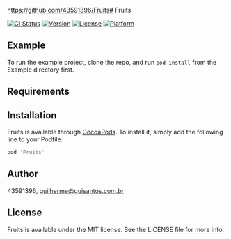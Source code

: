   https://github.com/43591396/Fruits# Fruits

[![CI Status](https://img.shields.io/travis/43591396/Fruits.svg?style=flat)](https://travis-ci.org/43591396/Fruits)
[![Version](https://img.shields.io/cocoapods/v/Fruits.svg?style=flat)](https://cocoapods.org/pods/Fruits)
[![License](https://img.shields.io/cocoapods/l/Fruits.svg?style=flat)](https://cocoapods.org/pods/Fruits)
[![Platform](https://img.shields.io/cocoapods/p/Fruits.svg?style=flat)](https://cocoapods.org/pods/Fruits)

## Example

To run the example project, clone the repo, and run `pod install` from the Example directory first.

## Requirements

## Installation

Fruits is available through [CocoaPods](https://cocoapods.org). To install
it, simply add the following line to your Podfile:

```ruby
pod 'Fruits'
```

## Author

43591396, guilherme@guisantos.com.br

## License

Fruits is available under the MIT license. See the LICENSE file for more info.

